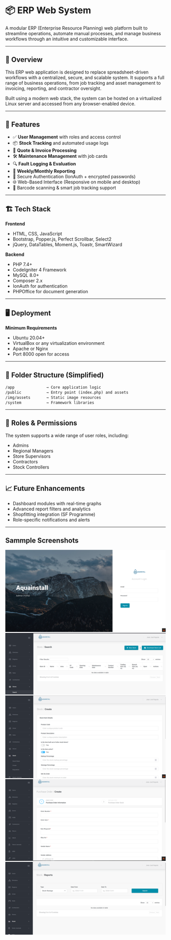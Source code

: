 # 📦 ERP Web System

A modular ERP (Enterprise Resource Planning) web platform built to streamline operations, automate manual processes, and manage business workflows through an intuitive and customizable interface.

---

## 🚀 Overview

This ERP web application is designed to replace spreadsheet-driven workflows with a centralized, secure, and scalable system. It supports a full range of business operations, from job tracking and asset management to invoicing, reporting, and contractor oversight.

Built using a modern web stack, the system can be hosted on a virtualized Linux server and accessed from any browser-enabled device.

---

## 🔧 Features

- ✅ **User Management** with roles and access control  
- 📦 **Stock Tracking** and automated usage logs  
- 🧾 **Quote & Invoice Processing**  
- 🛠️ **Maintenance Management** with job cards  
- 🔍 **Fault Logging & Evaluation**  
- 📑 **Weekly/Monthly Reporting**  
- 🔐 Secure Authentication (IonAuth + encrypted passwords)  
- 🌐 Web-Based Interface (Responsive on mobile and desktop)  
- 🔗 Barcode scanning & smart job tracking support  

---

## 🏗️ Tech Stack

**Frontend**  
- HTML, CSS, JavaScript  
- Bootstrap, Popper.js, Perfect Scrollbar, Select2  
- jQuery, DataTables, Moment.js, Toastr, SmartWizard  

**Backend**  
- PHP 7.4+  
- CodeIgniter 4 Framework  
- MySQL 8.0+  
- Composer 2.x  
- IonAuth for authentication  
- PHPOffice for document generation  

---

## 🖥️ Deployment

**Minimum Requirements**  
- Ubuntu 20.04+  
- VirtualBox or any virtualization environment  
- Apache or Nginx  
- Port 8000 open for access  

---

## 📁 Folder Structure (Simplified)

```
/app              → Core application logic  
/public           → Entry point (index.php) and assets  
/img/assets       → Static image resources  
/system           → Framework libraries  
```

---

## 👥 Roles & Permissions

The system supports a wide range of user roles, including:

- Admins  
- Regional Managers  
- Store Supervisors  
- Contractors  
- Stock Controllers  

---

## 📈 Future Enhancements

- Dashboard modules with real-time graphs  
- Advanced report filters and analytics  
- Shopfitting integration (SF Programme)  
- Role-specific notifications and alerts  

---

## Sammple Screenshots
![alt text](screenshots/image.png)
![alt text](screenshots/image-1.png)
![alt text](screenshots/image-2.png)
![alt text](screenshots/image-3.png)
![alt text](screenshots/image-4.png)
